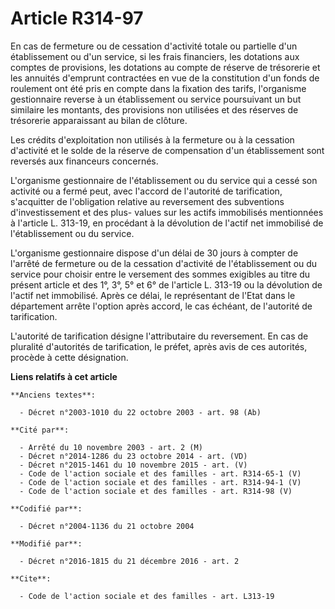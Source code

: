 # Article R314-97

En cas de fermeture ou de cessation d'activité totale ou partielle d'un établissement ou d'un service, si les frais
financiers, les dotations aux comptes de provisions, les dotations au compte de réserve de trésorerie et les annuités
d'emprunt contractées en vue de la constitution d'un fonds de roulement ont été pris en compte dans la fixation des tarifs,
l'organisme gestionnaire reverse à un établissement ou service poursuivant un but similaire les montants, des provisions non
utilisées et des réserves de trésorerie apparaissant au bilan de clôture. 

Les crédits d'exploitation non utilisés à la fermeture ou à la cessation d'activité et le solde de la réserve de compensation
d'un établissement sont reversés aux financeurs concernés. 

L'organisme gestionnaire de l'établissement ou du service qui a cessé son activité ou a fermé peut, avec l'accord de
l'autorité de tarification, s'acquitter de l'obligation relative au reversement des subventions d'investissement et des plus-
values sur les actifs immobilisés  mentionnées à l'article L. 313-19, en procédant à la dévolution de l'actif net immobilisé
de l'établissement ou du service. 

L'organisme gestionnaire dispose d'un délai de 30 jours à compter de l'arrêté de fermeture ou de la cessation d'activité de
l'établissement ou du service pour choisir entre le versement des sommes exigibles au titre du présent article et des 1°, 3°,
5° et 6° de l'article L. 313-19  ou la dévolution de l'actif net immobilisé. Après ce délai, le représentant de l'Etat dans
le département arrête l'option après accord, le cas échéant, de l'autorité de tarification. 

L'autorité de tarification désigne l'attributaire du reversement. En cas de pluralité d'autorités de tarification, le préfet,
après avis de ces autorités, procède à cette désignation.

**Liens relatifs à cet article**

	**Anciens textes**:

	  - Décret n°2003-1010 du 22 octobre 2003 - art. 98 (Ab)

	**Cité par**:

	  - Arrêté du 10 novembre 2003 - art. 2 (M)
	  - Décret n°2014-1286 du 23 octobre 2014 - art. (VD)
	  - Décret n°2015-1461 du 10 novembre 2015 - art. (V)
	  - Code de l'action sociale et des familles - art. R314-65-1 (V)
	  - Code de l'action sociale et des familles - art. R314-94-1 (V)
	  - Code de l'action sociale et des familles - art. R314-98 (V)

	**Codifié par**:

	  - Décret n°2004-1136 du 21 octobre 2004

	**Modifié par**:

	  - Décret n°2016-1815 du 21 décembre 2016 - art. 2

	**Cite**:

	  - Code de l'action sociale et des familles - art. L313-19
